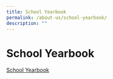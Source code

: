 ```yaml
---
title: School Yearbook
permalink: /about-us/school-yearbook/
description: ""
---
```

# School Yearbook

<a href="https://issuu.com/swisscottagess/docs/yearbook_2020_updated_20_dec_with_video" target="_blank">School Yearbook</a>